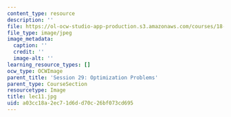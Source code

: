 ```yaml
---
content_type: resource
description: ''
file: https://ol-ocw-studio-app-production.s3.amazonaws.com/courses/18-01sc-single-variable-calculus-fall-2010/a03cc18a2ec71d6dd70c26bf073cd695_lec11.jpg
file_type: image/jpeg
image_metadata:
  caption: ''
  credit: ''
  image-alt: ''
learning_resource_types: []
ocw_type: OCWImage
parent_title: 'Session 29: Optimization Problems'
parent_type: CourseSection
resourcetype: Image
title: lec11.jpg
uid: a03cc18a-2ec7-1d6d-d70c-26bf073cd695
---
```

